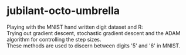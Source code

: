 # jubilant-octo-umbrella
Playing with the MNIST hand written digit dataset and R:  
Trying out gradient descent, stochastic gradient descent and the ADAM algorithm for controlling the step sizes.  
These methods are used to discern between digits '5' and '6' in MNIST.
